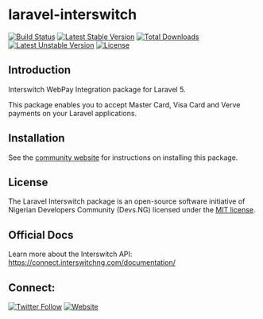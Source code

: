 # laravel-interswitch

[![Build Status](https://travis-ci.org/DevsNG/laravel-interswitch.svg?branch=master)](https://travis-ci.org/DevsNG/laravel-interswitch)
[![Latest Stable Version](https://poser.pugx.org/DevsNG/laravel-interswitch/v/stable)](https://packagist.org/packages/devsng/laravel-interswitch)
[![Total Downloads](https://poser.pugx.org/DevsNG/laravel-interswitch/downloads)](https://packagist.org/packages/devsng/laravel-interswitch)
[![Latest Unstable Version](https://poser.pugx.org/DevsNG/laravel-interswitch/v/unstable)](https://packagist.org/packages/devsng/laravel-interswitch)
[![License](https://poser.pugx.org/DevsNG/laravel-interswitch/license)](https://packagist.org/packages/devsng/laravel-interswitch)

## Introduction
Interswitch WebPay Integration package for Laravel 5.

This package enables you to accept Master Card, Visa Card and Verve payments on your Laravel applications.


## Installation

See the [community website](https://community.devs.ng/) for instructions on installing this package.

## License

The Laravel Interswitch package is an open-source software initiative of Nigerian Developers Community (Devs.NG) licensed under the [MIT license](http://opensource.org/licenses/MIT).

## Official Docs

Learn more about the Interswitch API:  https://connect.interswitchng.com/documentation/

## Connect:

[![Twitter Follow](https://img.shields.io/twitter/follow/DevelopersNG.svg?style=social&label=Follow&maxAge=2592000?style=plastic)](https://twitter.com/DevelopersNG)
[![Website](https://img.shields.io/website-up-down-green-red/https/community.devs.ng.svg?maxAge=2592000?style=plastic)](https://community.devs.ng)
